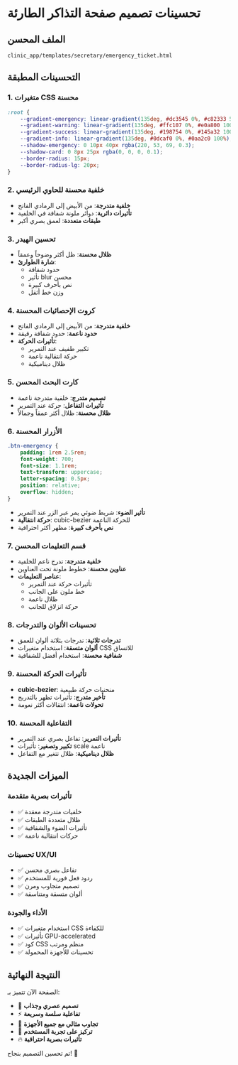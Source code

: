 # تحسينات تصميم صفحة التذاكر الطارئة

## الملف المحسن
`clinic_app/templates/secretary/emergency_ticket.html`

## التحسينات المطبقة

### 1. متغيرات CSS محسنة
```css
:root {
    --gradient-emergency: linear-gradient(135deg, #dc3545 0%, #c82333 50%, #a71e2a 100%);
    --gradient-warning: linear-gradient(135deg, #ffc107 0%, #e0a800 100%);
    --gradient-success: linear-gradient(135deg, #198754 0%, #145a32 100%);
    --gradient-info: linear-gradient(135deg, #0dcaf0 0%, #0aa2c0 100%);
    --shadow-emergency: 0 10px 40px rgba(220, 53, 69, 0.3);
    --shadow-card: 0 8px 25px rgba(0, 0, 0, 0.1);
    --border-radius: 15px;
    --border-radius-lg: 20px;
}
```

### 2. خلفية محسنة للحاوي الرئيسي
- **خلفية متدرجة**: من الأبيض إلى الرمادي الفاتح
- **تأثيرات دائرية**: دوائر ملونة شفافة في الخلفية
- **طبقات متعددة**: لعمق بصري أكبر

### 3. تحسين الهيدر
- **ظلال محسنة**: ظل أكثر وضوحاً وعمقاً
- **شارة الطوارئ**: 
  - حدود شفافة
  - تأثير blur محسن
  - نص بأحرف كبيرة
  - وزن خط أثقل

### 4. كروت الإحصائيات المحسنة
- **خلفية متدرجة**: من الأبيض إلى الرمادي الفاتح
- **حدود ناعمة**: حدود شفافة رقيقة
- **تأثيرات الحركة**: 
  - تكبير طفيف عند التمرير
  - حركة انتقالية ناعمة
  - ظلال ديناميكية

### 5. كارت البحث المحسن
- **تصميم متدرج**: خلفية متدرجة ناعمة
- **تأثيرات التفاعل**: حركة عند التمرير
- **ظلال محسنة**: ظلال أكثر عمقاً وجمالاً

### 6. الأزرار المحسنة
```css
.btn-emergency {
    padding: 1rem 2.5rem;
    font-weight: 700;
    font-size: 1.1rem;
    text-transform: uppercase;
    letter-spacing: 0.5px;
    position: relative;
    overflow: hidden;
}
```
- **تأثير الضوء**: شريط ضوئي يمر عبر الزر عند التمرير
- **حركة انتقالية**: cubic-bezier للحركة الناعمة
- **نص بأحرف كبيرة**: مظهر أكثر احترافية

### 7. قسم التعليمات المحسن
- **خلفية متدرجة**: تدرج ناعم للخلفية
- **عناوين محسنة**: خطوط ملونة تحت العناوين
- **عناصر التعليمات**: 
  - تأثيرات حركة عند التمرير
  - خط ملون على الجانب
  - ظلال ناعمة
  - حركة انزلاق للجانب

### 8. تحسينات الألوان والتدرجات
- **تدرجات ثلاثية**: تدرجات بثلاثة ألوان للعمق
- **ألوان متسقة**: استخدام متغيرات CSS للاتساق
- **شفافية محسنة**: استخدام أفضل للشفافية

### 9. تأثيرات الحركة المحسنة
- **cubic-bezier**: منحنيات حركة طبيعية
- **تأخير متدرج**: تأثيرات تظهر بالتدريج
- **تحولات ناعمة**: انتقالات أكثر نعومة

### 10. التفاعلية المحسنة
- **تأثيرات التمرير**: تفاعل بصري عند التمرير
- **تكبير وتصغير**: تأثيرات scale ناعمة
- **ظلال ديناميكية**: ظلال تتغير مع التفاعل

## الميزات الجديدة

### تأثيرات بصرية متقدمة
- ✅ خلفيات متدرجة معقدة
- ✅ ظلال متعددة الطبقات
- ✅ تأثيرات الضوء والشفافية
- ✅ حركات انتقالية ناعمة

### تحسينات UX/UI
- ✅ تفاعل بصري محسن
- ✅ ردود فعل فورية للمستخدم
- ✅ تصميم متجاوب ومرن
- ✅ ألوان متسقة ومتناسقة

### الأداء والجودة
- ✅ استخدام متغيرات CSS للكفاءة
- ✅ تأثيرات GPU-accelerated
- ✅ كود CSS منظم ومرتب
- ✅ تحسينات للأجهزة المحمولة

## النتيجة النهائية

الصفحة الآن تتميز بـ:
- 🎨 **تصميم عصري وجذاب**
- ⚡ **تفاعلية سلسة وسريعة**
- 📱 **تجاوب مثالي مع جميع الأجهزة**
- 🎯 **تركيز على تجربة المستخدم**
- 🔥 **تأثيرات بصرية احترافية**

تم تحسين التصميم بنجاح! 🚀